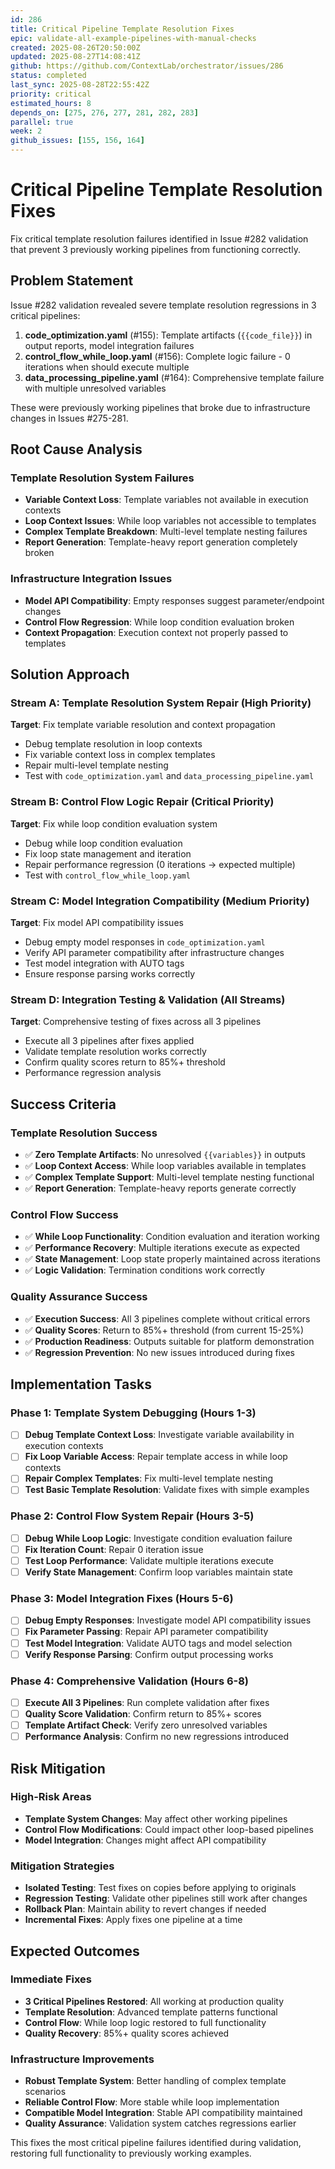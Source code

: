 ```yaml
---
id: 286
title: Critical Pipeline Template Resolution Fixes
epic: validate-all-example-pipelines-with-manual-checks
created: 2025-08-26T20:50:00Z
updated: 2025-08-27T14:08:41Z
github: https://github.com/ContextLab/orchestrator/issues/286
status: completed
last_sync: 2025-08-28T22:55:42Z
priority: critical
estimated_hours: 8
depends_on: [275, 276, 277, 281, 282, 283]
parallel: true
week: 2
github_issues: [155, 156, 164]
---
```


# Critical Pipeline Template Resolution Fixes

Fix critical template resolution failures identified in Issue #282 validation that prevent 3 previously working pipelines from functioning correctly.

## Problem Statement

Issue #282 validation revealed severe template resolution regressions in 3 critical pipelines:

1. **code_optimization.yaml** (#155): Template artifacts (`{{code_file}}`) in output reports, model integration failures
2. **control_flow_while_loop.yaml** (#156): Complete logic failure - 0 iterations when should execute multiple
3. **data_processing_pipeline.yaml** (#164): Comprehensive template failure with multiple unresolved variables

These were previously working pipelines that broke due to infrastructure changes in Issues #275-281.

## Root Cause Analysis

### Template Resolution System Failures
- **Variable Context Loss**: Template variables not available in execution contexts
- **Loop Context Issues**: While loop variables not accessible to templates
- **Complex Template Breakdown**: Multi-level template nesting failures
- **Report Generation**: Template-heavy report generation completely broken

### Infrastructure Integration Issues
- **Model API Compatibility**: Empty responses suggest parameter/endpoint changes
- **Control Flow Regression**: While loop condition evaluation broken
- **Context Propagation**: Execution context not properly passed to templates

## Solution Approach

### Stream A: Template Resolution System Repair (High Priority)
**Target**: Fix template variable resolution and context propagation
- Debug template resolution in loop contexts
- Fix variable context loss in complex templates
- Repair multi-level template nesting
- Test with `code_optimization.yaml` and `data_processing_pipeline.yaml`

### Stream B: Control Flow Logic Repair (Critical Priority)
**Target**: Fix while loop condition evaluation system
- Debug while loop condition evaluation
- Fix loop state management and iteration
- Repair performance regression (0 iterations → expected multiple)
- Test with `control_flow_while_loop.yaml`

### Stream C: Model Integration Compatibility (Medium Priority)
**Target**: Fix model API compatibility issues
- Debug empty model responses in `code_optimization.yaml`
- Verify API parameter compatibility after infrastructure changes
- Test model integration with AUTO tags
- Ensure response parsing works correctly

### Stream D: Integration Testing & Validation (All Streams)
**Target**: Comprehensive testing of fixes across all 3 pipelines
- Execute all 3 pipelines after fixes applied
- Validate template resolution works correctly
- Confirm quality scores return to 85%+ threshold
- Performance regression analysis

## Success Criteria

### Template Resolution Success
- ✅ **Zero Template Artifacts**: No unresolved `{{variables}}` in outputs
- ✅ **Loop Context Access**: While loop variables available in templates
- ✅ **Complex Template Support**: Multi-level template nesting functional
- ✅ **Report Generation**: Template-heavy reports generate correctly

### Control Flow Success
- ✅ **While Loop Functionality**: Condition evaluation and iteration working
- ✅ **Performance Recovery**: Multiple iterations execute as expected
- ✅ **State Management**: Loop state properly maintained across iterations
- ✅ **Logic Validation**: Termination conditions work correctly

### Quality Assurance Success
- ✅ **Execution Success**: All 3 pipelines complete without critical errors
- ✅ **Quality Scores**: Return to 85%+ threshold (from current 15-25%)
- ✅ **Production Readiness**: Outputs suitable for platform demonstration
- ✅ **Regression Prevention**: No new issues introduced during fixes

## Implementation Tasks

### Phase 1: Template System Debugging (Hours 1-3)
- [ ] **Debug Template Context Loss**: Investigate variable availability in execution contexts
- [ ] **Fix Loop Variable Access**: Repair template access in while loop contexts
- [ ] **Repair Complex Templates**: Fix multi-level template nesting
- [ ] **Test Basic Template Resolution**: Validate fixes with simple examples

### Phase 2: Control Flow System Repair (Hours 3-5)
- [ ] **Debug While Loop Logic**: Investigate condition evaluation failure
- [ ] **Fix Iteration Count**: Repair 0 iteration issue
- [ ] **Test Loop Performance**: Validate multiple iterations execute
- [ ] **Verify State Management**: Confirm loop variables maintain state

### Phase 3: Model Integration Fixes (Hours 5-6)
- [ ] **Debug Empty Responses**: Investigate model API compatibility issues
- [ ] **Fix Parameter Passing**: Repair API parameter compatibility
- [ ] **Test Model Integration**: Validate AUTO tags and model selection
- [ ] **Verify Response Parsing**: Confirm output processing works

### Phase 4: Comprehensive Validation (Hours 6-8)
- [ ] **Execute All 3 Pipelines**: Run complete validation after fixes
- [ ] **Quality Score Validation**: Confirm return to 85%+ scores
- [ ] **Template Artifact Check**: Verify zero unresolved variables
- [ ] **Performance Analysis**: Confirm no new regressions introduced

## Risk Mitigation

### High-Risk Areas
- **Template System Changes**: May affect other working pipelines
- **Control Flow Modifications**: Could impact other loop-based pipelines
- **Model Integration**: Changes might affect API compatibility

### Mitigation Strategies
- **Isolated Testing**: Test fixes on copies before applying to originals
- **Regression Testing**: Validate other pipelines still work after changes
- **Rollback Plan**: Maintain ability to revert changes if needed
- **Incremental Fixes**: Apply fixes one pipeline at a time

## Expected Outcomes

### Immediate Fixes
- **3 Critical Pipelines Restored**: All working at production quality
- **Template Resolution**: Advanced template patterns functional
- **Control Flow**: While loop logic restored to full functionality
- **Quality Recovery**: 85%+ quality scores achieved

### Infrastructure Improvements
- **Robust Template System**: Better handling of complex template scenarios
- **Reliable Control Flow**: More stable while loop implementation
- **Compatible Model Integration**: Stable API compatibility maintained
- **Quality Assurance**: Validation system catches regressions earlier

This fixes the most critical pipeline failures identified during validation, restoring full functionality to previously working examples.